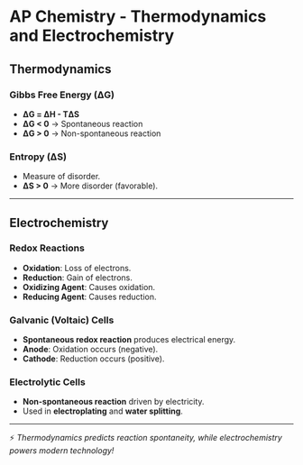 # AP Chemistry - Thermodynamics and Electrochemistry

## Thermodynamics
### Gibbs Free Energy (ΔG)
- **ΔG = ΔH - TΔS**
- **ΔG < 0** → Spontaneous reaction
- **ΔG > 0** → Non-spontaneous reaction

### Entropy (ΔS)
- Measure of disorder.
- **ΔS > 0** → More disorder (favorable).

---

## Electrochemistry
### Redox Reactions
- **Oxidation**: Loss of electrons.
- **Reduction**: Gain of electrons.
- **Oxidizing Agent**: Causes oxidation.
- **Reducing Agent**: Causes reduction.

### Galvanic (Voltaic) Cells
- **Spontaneous redox reaction** produces electrical energy.
- **Anode**: Oxidation occurs (negative).
- **Cathode**: Reduction occurs (positive).

### Electrolytic Cells
- **Non-spontaneous reaction** driven by electricity.
- Used in **electroplating** and **water splitting**.

---
⚡ _Thermodynamics predicts reaction spontaneity, while electrochemistry powers modern technology!_
